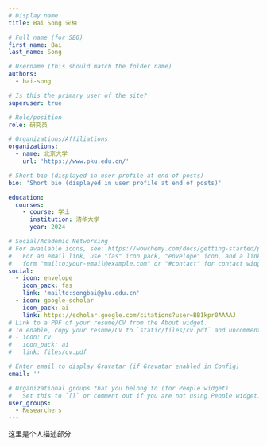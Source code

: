 ```yaml
---
# Display name
title: Bai Song 宋柏

# Full name (for SEO)
first_name: Bai
last_name: Song

# Username (this should match the folder name)
authors:
  - bai-song

# Is this the primary user of the site?
superuser: true

# Role/position
role: 研究员

# Organizations/Affiliations
organizations:
  - name: 北京大学
    url: 'https://www.pku.edu.cn/'

# Short bio (displayed in user profile at end of posts)
bio: 'Short bio (displayed in user profile at end of posts)'

education:
  courses:
    - course: 学士
      institution: 清华大学
      year: 2024

# Social/Academic Networking
# For available icons, see: https://wowchemy.com/docs/getting-started/page-builder/#icons
#   For an email link, use "fas" icon pack, "envelope" icon, and a link in the
#   form "mailto:your-email@example.com" or "#contact" for contact widget.
social:
  - icon: envelope
    icon_pack: fas
    link: 'mailto:songbai@pku.edu.cn'
  - icon: google-scholar
    icon_pack: ai
    link: https://scholar.google.com/citations?user=BB1kpr0AAAAJ
# Link to a PDF of your resume/CV from the About widget.
# To enable, copy your resume/CV to `static/files/cv.pdf` and uncomment the lines below.
# - icon: cv
#   icon_pack: ai
#   link: files/cv.pdf

# Enter email to display Gravatar (if Gravatar enabled in Config)
email: ''

# Organizational groups that you belong to (for People widget)
#   Set this to `[]` or comment out if you are not using People widget.
user_groups:
  - Researchers
---
```




这里是个人描述部分
